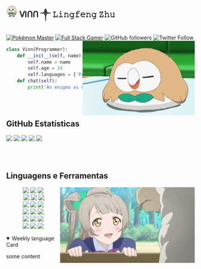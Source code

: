 ## <img width="30" alt="Rowlet" src="https://github.com/LingfengZhu/LingfengZhu/blob/main/Rowlet.png"> ᐯIᑎᑎ ༒ 𝙻𝚒𝚗𝚐𝚏𝚎𝚗𝚐 𝚉𝚑𝚞 
[![Pokémon Master](https://img.shields.io/badge/-Pokémon_Master-f8d030)](https://wiki.52poke.com/wiki/rowlet)
[![Full Stack Gamer](https://img.shields.io/badge/-Full_stack_gamer-78c850)](https://steamcommunity.com/profiles/76561198287235741/)
<img alt="GitHub followers" src="https://img.shields.io/github/followers/LingfengZhu?style=social" /> 
<img alt="Twitter Follow" src="https://img.shields.io/twitter/follow/Vinn85171873?style=social"></a>
<img align="right" width="300" src="https://github.com/LingfengZhu/LingfengZhu/blob/main/rowlet.gif" />

```Python
class Vinn(Programmer):
    def __init__(self, name):
        self.name = name
        self.age = 24
        self.languages = {'Python', 'R', 'Java', 'C++'}
    def chat(self):
        print('An enigma as vexing as life itself.')
```

<br /><br />

## **GitHub Estatísticas**
![](https://github-profile-summary-cards.vercel.app/api/cards/profile-details?username=LingfengZhu&theme=monokai)
![](https://github-profile-summary-cards.vercel.app/api/cards/repos-per-language?username=LingfengZhu&theme=monokai)
![](https://github-profile-summary-cards.vercel.app/api/cards/most-commit-language?username=LingfengZhu&theme=monokai)
![](https://github-profile-summary-cards.vercel.app/api/cards/stats?username=LingfengZhu&theme=monokai)
![](https://github-profile-summary-cards.vercel.app/api/cards/productive-time?username=LingfengZhu&theme=monokai)

<br /><br />

## **Linguagens e Ferramentas**  
<p>
<img width=360 src="https://github.com/LingfengZhu/LingfengZhu/blob/main/kotori2.gif" align="right">
</div>
<div>

<div>
<p align="center">
  <img
    src="https://img.shields.io/badge/Python-FFD43B?style=for-the-badge&logo=python&logoColor=darkgreen"
  />
  <img
    src="https://img.shields.io/badge/TypeScript-007ACC?style=for-the-badge&logo=typescript&logoColor=white"
  />
  <img
    src="https://img.shields.io/badge/JavaScript-F7DF1E?style=for-the-badge&logo=javascript&logoColor=black"
  /><br />
   <img
    src="https://img.shields.io/badge/node.js%20-%2343853D.svg?&style=for-the-badge&logo=node.js&logoColor=white"
  />
  <img
    src="https://img.shields.io/badge/C%23-239120?style=for-the-badge&logo=c-sharp&logoColor=white"
  />
  <img
    src="https://img.shields.io/badge/C%2B%2B-00599C?style=for-the-badge&logo=c%2B%2B&logoColor=white"
  /><br />
  <img
    src="https://img.shields.io/badge/HTML5-E34F26?style=for-the-badge&logo=html5&logoColor=white"
  />
  <img
    src="https://img.shields.io/badge/TensorFlow-FF6F00?style=for-the-badge&logo=TensorFlow&logoColor=white"
  />
  <img
    src="https://img.shields.io/badge/Keras-D00000?style=for-the-badge&logo=Keras&logoColor=white"
  /><br />
  <img
    src="https://img.shields.io/badge/Java-ED8B00?style=for-the-badge&logo=java&logoColor=white"
  />
  <img
    src="https://img.shields.io/badge/Haskell-5D4F85?style=for-the-badge&logo=haskell&logoColor=white"
  />
    <img
    src="https://img.shields.io/badge/Amazon_AWS-232F3E?style=for-the-badge&logo=amazon-aws&logoColor=white"
  /><br />
  <img
    src="https://img.shields.io/badge/MongoDB-4EA94B?style=for-the-badge&logo=mongodb&logoColor=white"
  />
  <img
    src="https://img.shields.io/badge/redis-%23DD0031.svg?&style=for-the-badge&logo=redis&logoColor=white"
  />
  <img
    src="https://img.shields.io/badge/PostgreSQL-316192?style=for-the-badge&logo=postgresql&logoColor=white"
  /><br />
  <img
    src="https://img.shields.io/badge/GraphQl-E10098?style=for-the-badge&logo=graphql&logoColor=white"
  />
  <img
    src="https://img.shields.io/badge/firebase-ffca28?style=for-the-badge&logo=firebase&logoColor=black"
  />
  <img
    src="https://img.shields.io/badge/Git-F05032?style=for-the-badge&logo=git&logoColor=white"
  /><br />


<details open>
<summary>Weekly language Card</summary>
 
some content


<br/>

</details>
